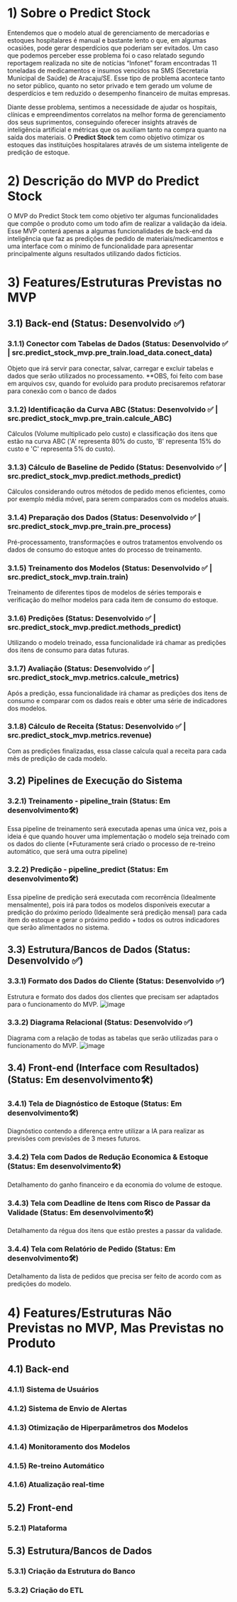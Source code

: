 # 1) Sobre o Predict Stock
Entendemos que o modelo atual de gerenciamento de mercadorias e estoques hospitalares é manual e bastante lento o que, em algumas ocasiões, pode gerar desperdícios que poderiam ser evitados. Um caso que podemos perceber esse problema foi o caso relatado segundo reportagem realizada no site de notícias “Infonet” foram encontradas 11 toneladas de medicamentos e insumos vencidos na SMS (Secretaria Municipal de Saúde) de Aracaju/SE. Esse tipo de problema acontece tanto no setor público, quanto no setor privado e tem gerado um volume de desperdícios e tem reduzido o desempenho financeiro de muitas empresas.

Diante desse problema, sentimos a necessidade de ajudar os hospitais, clínicas e empreendimentos correlatos na melhor forma de gerenciamento dos seus suprimentos, conseguindo oferecer insights através de inteligência artificial e métricas que os auxiliam tanto na compra quanto na saída dos materiais. O **Predict Stock** tem como objetivo otimizar os estoques das instituições hospitalares através de um sistema inteligente de predição de estoque.

# 2) Descrição do MVP do Predict Stock
O MVP do Predict Stock tem como objetivo ter algumas funcionalidades que compõe o produto como um todo afim de realizar a validação da ideia. Esse MVP conterá apenas a algumas funcionalidades de back-end da inteligência que faz as predições de pedido de materiais/medicamentos e uma interface com o mínimo de funcionalidade para apresentar principalmente alguns resultados utilizando dados fictícios.

# 3) Features/Estruturas Previstas no MVP
## 3.1) Back-end (Status: Desenvolvido ✅)

### 3.1.1) Conector com Tabelas de Dados (Status: Desenvolvido ✅ | src.predict_stock_mvp.pre_train.load_data.conect_data)
Objeto que irá servir para conectar, salvar, carregar e excluir tabelas e dados que serão utilizados no processamento.
**OBS, foi feito com base em arquivos csv, quando for evoluido para produto precisaremos refatorar para conexão com o banco de dados

### 3.1.2) Identificação da Curva ABC (Status: Desenvolvido ✅ | src.predict_stock_mvp.pre_train.calcule_ABC)
Cálculos (Volume multiplicado pelo custo) e classificação dos itens que estão na curva ABC ('A' representa 80% do custo, 'B' representa 15% do custo e 'C' representa 5% do custo).

### 3.1.3) Cálculo de Baseline de Pedido (Status: Desenvolvido ✅ | src.predict_stock_mvp.predict.methods_predict)
Cálculos considerando outros métodos de pedido menos eficientes, como por exemplo média móvel, para serem comparados com os modelos atuais.

### 3.1.4) Preparação dos Dados (Status: Desenvolvido ✅ | src.predict_stock_mvp.pre_train.pre_process)
Pré-processamento, transformações e outros tratamentos envolvendo os dados de consumo do estoque antes do processo de treinamento.

### 3.1.5) Treinamento dos Modelos (Status: Desenvolvido ✅ | src.predict_stock_mvp.train.train)
Treinamento de diferentes tipos de modelos de séries temporais e verificação do melhor modelos para cada item de consumo do estoque.

### 3.1.6) Predições (Status: Desenvolvido ✅ | src.predict_stock_mvp.predict.methods_predict)
Utilizando o modelo treinado, essa funcionalidade irá chamar as predições dos itens de consumo para datas futuras.

### 3.1.7) Avaliação (Status: Desenvolvido ✅ | src.predict_stock_mvp.metrics.calcule_metrics)
Após a predição, essa funcionalidade irá chamar as predições dos itens de consumo e comparar com os dados reais e obter uma série de indicadores dos modelos.

### 3.1.8) Cálculo de Receita (Status: Desenvolvido ✅ | src.predict_stock_mvp.metrics.revenue)
Com as predições finalizadas, essa classe calcula qual a receita para cada mês de predição de cada modelo.

## 3.2) Pipelines de Execução do Sistema
### 3.2.1) Treinamento - pipeline_train (Status: Em desenvolvimento🛠️)
Essa pipeline de treinamento será executada apenas uma única vez, pois a ideia é que quando houver uma implementação o modelo seja treinado com os dados do cliente (*Futuramente será criado o processo de re-treino automático, que será uma outra pipeline)

### 3.2.2) Predição - pipeline_predict (Status: Em desenvolvimento🛠️)
Essa pipeline de predição será executada com recorrência (Idealmente mensalmente), pois irá para todos os modelos disponíveis executar a predição do próximo período (Idealmente será predição mensal) para cada item do estoque e gerar o próximo pedido + todos os outros indicadores que serão alimentados no sistema.

## 3.3) Estrutura/Bancos de Dados (Status: Desenvolvido ✅)
### 3.3.1) Formato dos Dados do Cliente (Status: Desenvolvido ✅)
Estrutura e formato dos dados dos clientes que precisam ser adaptados para o funcionamento do MVP.
![image](data/diagrams_data/Input%20de%20Dados%20Predict%20Stock.png)

### 3.3.2) Diagrama Relacional (Status: Desenvolvido ✅)
Diagrama com a relação de todas as tabelas que serão utilizadas para o funcionamento do MVP.
![image](data/diagrams_data/MVP%20Predict%20Stock.png)

## 3.4) Front-end (Interface com Resultados) (Status: Em desenvolvimento🛠️)
### 3.4.1) Tela de Diagnóstico de Estoque (Status: Em desenvolvimento🛠️)
Diagnóstico contendo a diferença entre utilizar a IA para realizar as previsões com previsões de 3 meses futuros.

### 3.4.2) Tela com Dados de Redução Economica & Estoque (Status: Em desenvolvimento🛠️)
Detalhamento do ganho financeiro e da economia do volume de estoque.

### 3.4.3) Tela com Deadline de Itens com Risco de Passar da Validade (Status: Em desenvolvimento🛠️)
Detalhamento da régua dos itens que estão prestes a passar da validade.

### 3.4.4) Tela com Relatório de Pedido (Status: Em desenvolvimento🛠️)
Detalhamento da lista de pedidos que precisa ser feito de acordo com as predições do modelo.

# 4) Features/Estruturas Não Previstas no MVP, Mas Previstas no Produto
## 4.1) Back-end
### 4.1.1) Sistema de Usuários
### 4.1.2) Sistema de Envio de Alertas
### 4.1.3) Otimização de Hiperparâmetros dos Modelos
### 4.1.4) Monitoramento dos Modelos
### 4.1.5) Re-treino Automático
### 4.1.6) Atualização real-time

## 5.2) Front-end
### 5.2.1) Plataforma

## 5.3) Estrutura/Bancos de Dados
### 5.3.1) Criação da Estrutura do Banco
### 5.3.2) Criação do ETL
